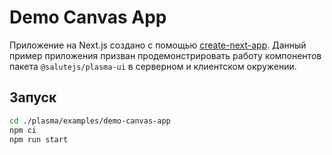 # Demo Canvas App

Приложение на Next.js создано с помощью [create-next-app](https://nextjs.org/docs/api-reference/create-next-app).
Данный пример приложения призван продемонстрировать работу компонентов пакета `@salutejs/plasma-ui` в серверном и клиентском окружении.

## Запуск

```sh
cd ./plasma/examples/demo-canvas-app
npm ci
npm run start
```
